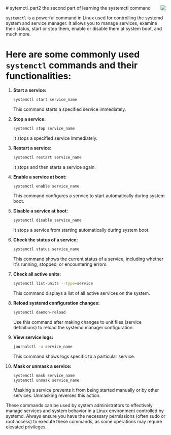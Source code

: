 <img align="right" src="https://visitor-badge.laobi.icu/badge?page_id=noetovar5.sytemctl_part2"/>
# sytemctl_part2
the second part of learning the systemctl command

`systemctl` is a powerful command in Linux used for controlling the systemd system and service manager. It allows you to manage services, examine their status, start or stop them, 
enable or disable them at system boot, and much more. 
# Here are some commonly used `systemctl` commands and their functionalities:

1. **Start a service:**
   ```bash
   systemctl start service_name
   ```
   This command starts a specified service immediately.

2. **Stop a service:**
   ```bash
   systemctl stop service_name
   ```
   It stops a specified service immediately.

3. **Restart a service:**
   ```bash
   systemctl restart service_name
   ```
   It stops and then starts a service again.

4. **Enable a service at boot:**
   ```bash
   systemctl enable service_name
   ```
   This command configures a service to start automatically during system boot.

5. **Disable a service at boot:**
   ```bash
   systemctl disable service_name
   ```
   It stops a service from starting automatically during system boot.

6. **Check the status of a service:**
   ```bash
   systemctl status service_name
   ```
   This command shows the current status of a service, including whether it's running, stopped, or encountering errors.

7. **Check all active units:**
   ```bash
   systemctl list-units --type=service
   ```
   This command displays a list of all active services on the system.

8. **Reload systemd configuration changes:**
   ```bash
   systemctl daemon-reload
   ```
   Use this command after making changes to unit files (service definitions) to reload the systemd manager configuration.

9. **View service logs:**
   ```bash
   journalctl -u service_name
   ```
   This command shows logs specific to a particular service.

10. **Mask or unmask a service:**
    ```bash
    systemctl mask service_name
    systemctl unmask service_name
    ```
    Masking a service prevents it from being started manually or by other services. Unmasking reverses this action.

These commands can be used by system administrators to effectively manage services and system behavior in a Linux environment controlled by systemd. 
Always ensure you have the necessary permissions (often sudo or root access) to execute these commands, as some operations may require elevated privileges.
